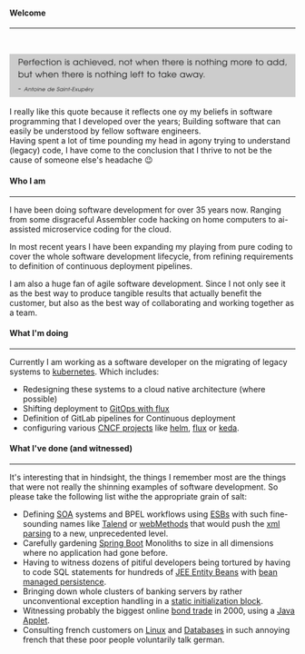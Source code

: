 #### Welcome
---  
</br>

![alt](./images/quote.png)

I really like this quote because it reflects one oy my beliefs in software programming that I developed over the years; Building software that can easily be understood by fellow software engineers.  
Having spent a lot of time pounding my head in agony trying to understand (legacy) code, I have come to the conclusion that I thrive to not be the cause of someone else's headache 😉

#### Who I am
---
I have been doing software development for over 35 years now. Ranging from some disgraceful Assembler code hacking on home computers to ai-assisted microservice coding for the cloud.  

In most recent years I have been expanding my playing from pure coding to cover the whole software development lifecycle, from refining requirements to definition of continuous deployment pipelines.  

I am also a huge fan of agile software development. Since I not only see it as the best way to produce tangible results that actually benefit the customer, but also as the best way of collaborating and working together as a team.

#### What I'm doing
---
Currently I am working as a software developer on the migrating of legacy systems to [kubernetes](https://kubernetes.io/). Which includes:
* Redesigning these systems to a cloud native architecture (where possible)
* Shifting deployment to [GitOps with flux](https://fluxcd.io/)
* Definition of GitLab pipelines for Continuous deployment
* configuring various [CNCF projects](https://www.cncf.io/projects/) like [helm](https://www.cncf.io/projects/helm/), [flux](https://www.cncf.io/projects/flux/) or [keda](https://www.cncf.io/projects/keda/).


#### What I've done (and witnessed)
---
It's interesting that in hindsight, the things I remember most are the things that were not really the shinning examples of software development.
So please take the following list withe the appropriate grain of salt:
* Defining [SOA](https://en.wikipedia.org/wiki/Service-oriented_architecture) systems and BPEL workflows using [ESBs](https://en.wikipedia.org/wiki/Enterprise_service_bus) with such fine-sounding names like [Talend](https://www.talend.com/resources/how-an-esb-simplifies-application-integration/) or [webMethods](https://www.softwareag.com/) that would push the [xml parsing](https://en.wikipedia.org/wiki/Apache_Xerces) to a new, unprecedented level.
* Carefully gardening [Spring Boot](https://spring.io/projects/spring-boot) Monoliths to size in all dimensions where no application had gone before.
* Having to witness dozens of pitiful developers being tortured by having to code SQL statements for hundreds of [JEE Entity Beans](https://en.wikipedia.org/wiki/Enterprise_JavaBeans) with [bean managed persistence](https://www.oreilly.com/library/view/enterprise-javabeans-second/1565928695/ch06s02.html).
* Bringing down whole clusters of banking servers by rather unconventional exception handling in a [static initialization block](https://www.baeldung.com/java-initialization#2-static-initialization-block).
* Witnessing probably the biggest online [bond trade](https://en.wikipedia.org/wiki/Bond_market) in 2000, using a [Java Applet](https://en.wikipedia.org/wiki/Java_applet).
* Consulting french customers on [Linux](https://en.wikipedia.org/wiki/HP-UX) and [Databases](https://bitsavers.trailing-edge.com/pdf/hp/9000_hpux/1991-200x/199709_36389-90016_Up_and_Running_with_ALLBASE_SQL.pdf) in such annoying french that these poor people voluntarily talk german.

